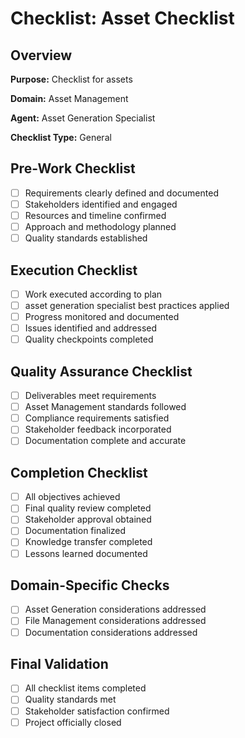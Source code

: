 # Checklist: Asset Checklist

## Overview

**Purpose:** Checklist for assets

**Domain:** Asset Management

**Agent:** Asset Generation Specialist

**Checklist Type:** General

## Pre-Work Checklist

- [ ] Requirements clearly defined and documented
- [ ] Stakeholders identified and engaged
- [ ] Resources and timeline confirmed
- [ ] Approach and methodology planned
- [ ] Quality standards established

## Execution Checklist

- [ ] Work executed according to plan
- [ ] asset generation specialist best practices applied
- [ ] Progress monitored and documented
- [ ] Issues identified and addressed
- [ ] Quality checkpoints completed

## Quality Assurance Checklist

- [ ] Deliverables meet requirements
- [ ] Asset Management standards followed
- [ ] Compliance requirements satisfied
- [ ] Stakeholder feedback incorporated
- [ ] Documentation complete and accurate

## Completion Checklist

- [ ] All objectives achieved
- [ ] Final quality review completed
- [ ] Stakeholder approval obtained
- [ ] Documentation finalized
- [ ] Knowledge transfer completed
- [ ] Lessons learned documented

## Domain-Specific Checks

- [ ] Asset Generation considerations addressed
- [ ] File Management considerations addressed
- [ ] Documentation considerations addressed

## Final Validation

- [ ] All checklist items completed
- [ ] Quality standards met
- [ ] Stakeholder satisfaction confirmed
- [ ] Project officially closed
